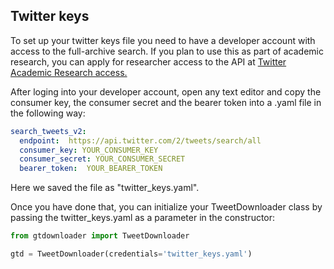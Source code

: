 ## Twitter keys
To set up your twitter keys file you need to have a developer  account with access to the full-archive 
search. If you plan to use this as part of academic research, you can apply for researcher
access to the API at [Twitter Academic Research access.](https://developer.twitter.com/en/products/twitter-api/academic-research/application-info)

After loging into your developer account, open any text editor and copy the consumer key, the consumer secret and the bearer token into a .yaml
file in the following way:

```yaml
search_tweets_v2:
  endpoint:  https://api.twitter.com/2/tweets/search/all
  consumer_key: YOUR_CONSUMER_KEY
  consumer_secret: YOUR_CONSUMER_SECRET
  bearer_token:  YOUR_BEARER_TOKEN
```
Here we saved the file as "twitter_keys.yaml". 

Once you have done that, you can initialize your TweetDownloader class by passing the twitter_keys.yaml as a parameter in the constructor:

```python
from gtdownloader import TweetDownloader

gtd = TweetDownloader(credentials='twitter_keys.yaml')
```